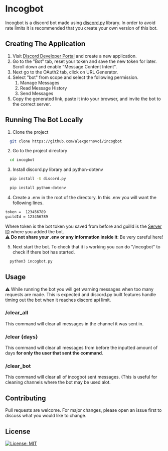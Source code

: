 # Incogbot

Incogbot is a discord bot made using [discord.py](https://discordpy.readthedocs.io/en/stable/) library. In order to avoid rate limits it is recommended that you create your own version of this bot.

## Creating The Application
1. Visit [Discord Developer Portal](https://discord.com/developers/applications) and create a new application.
2. Go to the "Bot" tab, reset your token and save the new token for later. Scroll down and enable "Message Content Intent".
3. Next go to the OAuth2 tab, click on URL Generator.
4. Select "bot" from scope and select the following permission.
    1. Manage Messages
    2. Read Message History
    3. Send Messages
5. Copy the generated link, paste it into your browser, and invite the bot to the correct server.

## Running The Bot Locally

1. Clone the project

```bash
  git clone https://github.com/alexgornovoi/incogbot
```

2. Go to the project directory

```bash
  cd incogbot
```

3. Install discord.py library and python-dotenv

```bash
  pip install -U discord.py
```
```bash
  pip install python-dotenv
```

4. Create a .env in the root of the directory. In this .env you will want the following lines.
```bash
token =  123456789
guildId = 123456789
```
Where token is the bot token you saved from before and guilId is the [Server ID](https://support.discord.com/hc/en-us/articles/206346498-Where-can-I-find-my-User-Server-Message-ID-#:~:text=Obtaining%20Server%20IDs%20%2D%20Mobile%20App,ID%20to%20get%20the%20ID) where you added the bot.  
:warning: **Do not share your .env or any information inside it**: Be very careful here!

5. Next start the bot. To check that it is working you can do "/incogbot" to check if there bot has started.
```bash
  python3 incogbot.py
```
## Usage

:warning: While running the bot you will get warning messages when too many requests are made. This is expected and discord.py built features handle timing out the bot when it reaches discord api limit.
### /clear_all
This command will clear all messages in the channel it was sent in.
### /clear {days}
This command will clear all messages from before the inputted amount of days **for only the user that sent the command**.
### /clear_bot
This command will clear all of incogbot sent messages. (This is useful for cleaning channels where the bot may be used alot.

## Contributing

Pull requests are welcome. For major changes, please open an issue first
to discuss what you would like to change.

## License

[![License: MIT](https://img.shields.io/badge/License-MIT-yellow.svg)](https://opensource.org/licenses/MIT)

